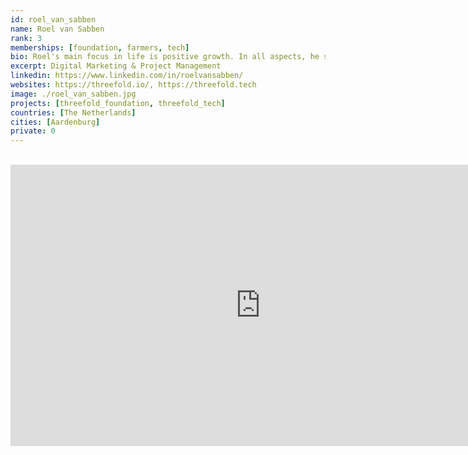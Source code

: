 ```yaml
---
id: roel_van_sabben
name: Roel van Sabben
rank: 3
memberships: [foundation, farmers, tech]
bio: Roel's main focus in life is positive growth. In all aspects, he seeks to push boundaries that help him, the people around him, or even people he does not even know. He's a firm believer of the ripple effect; the more positive ripples you send out, the more people are likely to be affected by them, to in their turn replicate the ripples. Being an Explorer is one of those ripples.
excerpt: Digital Marketing & Project Management
linkedin: https://www.linkedin.com/in/roelvansabben/
websites: https://threefold.io/, https://threefold.tech
image: ./roel_van_sabben.jpg
projects: [threefold_foundation, threefold_tech]
countries: [The Netherlands]
cities: [Aardenburg]
private: 0
---
```


<BR>

<iframe src="https://player.vimeo.com/video/414512583" width="800" height="450" frameborder="0" allow="autoplay; fullscreen" allowfullscreen></iframe>

<BR>


